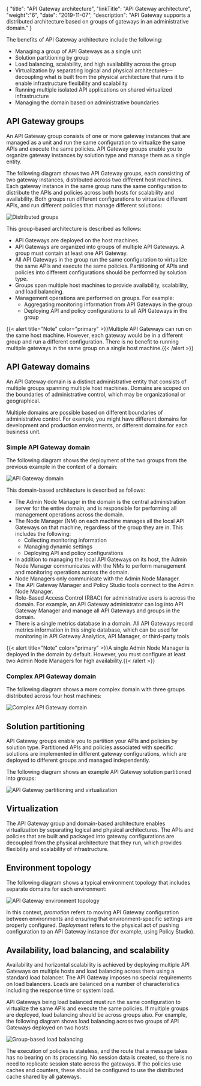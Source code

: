 {
"title": "API Gateway architecture",
"linkTitle": "API Gateway architecture",
"weight":"6",
"date": "2019-11-07",
"description": "API Gateway supports a distributed architecture based on groups of gateways in an administrative domain."
}

The benefits of API Gateway architecture include the following:

* Managing a group of API Gateways as a single unit
* Solution partitioning by group
* Load balancing, scalability, and high availability across the group
* Virtualization by separating logical and physical architectures—decoupling what is built from the physical architecture that runs it to enable infrastructure flexibility and scalability
* Running multiple isolated API applications on shared virtualized infrastructure
* Managing the domain based on administrative boundaries

## API Gateway groups

An API Gateway group consists of one or more gateway instances that are managed as a unit and run the same configuration to virtualize the same APIs and execute the same policies. API Gateway groups enable you to organize gateway instances by solution type and manage them as a single entity.

The following diagram shows two API Gateway groups, each consisting of two gateway instances, distributed across two different host machines. Each gateway instance in the same group runs the same configuration to distribute the APIs and policies across both hosts for scalability and availability. Both groups run different configurations to virtualize different APIs, and run different policies that manage different solutions:

![Distributed groups](/Images/docbook/images/concepts/dist_groups.png)

This group-based architecture is described as follows:

* API Gateways are deployed on the host machines.
* API Gateways are organized into groups of multiple API Gateways. A group must contain at least one API Gateway.
* All API Gateways in the group run the same configuration to virtualize the same APIs and execute the same policies. Partitioning of APIs and policies into different configurations should be performed by solution type.
* Groups span multiple host machines to provide availability, scalability, and load balancing.
* Management operations are performed on groups. For example:
    * Aggregating monitoring information from API Gateways in the group
    * Deploying API and policy configurations to all API Gateways in the group

{{< alert title="Note" color="primary" >}}Multiple API Gateways can run on the same host machine. However, each gateway would be in a different group and run a different configuration. There is no benefit to running multiple gateways in the same group on a single host machine.{{< /alert >}}

## API Gateway domains

An API Gateway domain is a distinct administrative entity that consists of multiple groups spanning multiple host machines. Domains are scoped on the boundaries of administrative control, which may be organizational or geographical.

Multiple domains are possible based on different boundaries of administrative control. For example, you might have different domains for development and production environments, or different domains for each business unit.

### Simple API Gateway domain

The following diagram shows the deployment of the two groups from the previous example in the context of a domain:

![API Gateway domain](/Images/docbook/images/concepts/domain.png)

This domain-based architecture is described as follows:

* The Admin Node Manager in the domain is the central administration server for the entire domain, and is responsible for performing all management operations across the domain.
* The Node Manager (NM) on each machine manages all the local API Gateways on that machine, regardless of the group they are in. This includes the following:
    * Collecting monitoring information
    * Managing dynamic settings
    * Deploying API and policy configurations
* In addition to managing the local API Gateways on its host, the Admin Node Manager communicates with the NMs to perform management and monitoring operations across the domain.
* Node Managers only communicate with the Admin Node Manager.
* The API Gateway Manager and Policy Studio tools connect to the Admin Node Manager.
* Role-Based Access Control (RBAC) for administrative users is across the domain. For example, an API Gateway administrator can log into API Gateway Manager and manage all API Gateways and groups in the domain.
* There is a single metrics database in a domain. All API Gateways record metrics information in this single database, which can be used for monitoring in API Gateway Analytics, API Manager, or third-party tools.

{{< alert title="Note" color="primary" >}}A single Admin Node Manager is deployed in the domain by default. However, you must configure at least two Admin Node Managers for high availability.{{< /alert >}}

### Complex API Gateway domain

The following diagram shows a more complex domain with three groups distributed across four host machines:

![Complex API Gateway domain](/Images/docbook/images/concepts/domain_complex.png)

## Solution partitioning

API Gateway groups enable you to partition your APIs and policies by solution type. Partitioned APIs and policies associated with specific solutions are implemented in different gateway configurations, which are deployed to different groups and managed independently.

The following diagram shows an example API Gateway solution partitioned into groups:

![API Gateway partitioning and virtualization](/Images/docbook/images/concepts/partitioning.png)

## Virtualization

The API Gateway group and domain-based architecture enables virtualization by separating logical and physical architectures. The APIs and policies that are built and packaged into gateway configurations are decoupled from the physical architecture that they run, which provides flexibility and scalability of infrastructure.

## Environment topology

The following diagram shows a typical environment topology that includes separate domains for each environment:

![API Gateway environment topology](/Images/docbook/images/concepts/topology.png)

In this context, *promotion* refers to moving API Gateway configuration between environments and ensuring that environment-specific settings are properly configured. *Deployment* refers to the physical act of pushing configuration to an API Gateway instance (for example, using Policy Studio).

## Availability, load balancing, and scalability

Availability and horizontal scalability is achieved by deploying multiple API Gateways on multiple hosts and load balancing across them using a standard load balancer. The API Gateway imposes no special requirements on load balancers. Loads are balanced on a number of characteristics including the response time or system load.

API Gateways being load balanced must run the same configuration to virtualize the same APIs and execute the same policies. If multiple groups are deployed, load balancing should be across groups also. For example, the following diagram shows load balancing across two groups of API Gateways deployed on two hosts:

![Group-based load balancing](/Images/docbook/images/concepts/lb_groups.png)

The execution of policies is stateless, and the route that a message takes has no bearing on its processing. No session data is created, so there is no need to replicate session state across the gateways. If the policies use caches and counters, these should be configured to use the distributed cache shared by all gateways.
